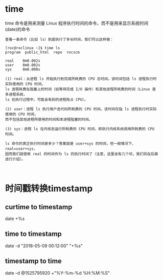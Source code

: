 # time
time 命令是用来测量 Linux 程序执行时间的命令，而不是用来显示系统时间(date)的命令
```
查看一条命令（比如 ls）到底执行了多长时间，我们可以这样做：

[roc@roclinux ~]$ time ls
program  public_html  repo  rocscm
 
real    0m0.002s
user    0m0.002s
sys     0m0.000s

(1) real：从进程 ls 开始执行到完成所耗费的 CPU 总时间。该时间包括 ls 进程执行时实际使用的 CPU 时间，
ls 进程耗费在阻塞上的时间（如等待完成 I/O 操作）和其他进程所耗费的时间（Linux 是多进程系统，
ls 在执行过程中，可能会有别的进程抢占 CPU）。

(2) user：进程 ls 执行用户态代码所耗费的 CPU 时间。该时间仅指 ls 进程执行时实际使用的 CPU 时间，
而不包括其他进程所使用的时间和本进程阻塞的时间。

(3) sys：进程 ls 在内核态运行所耗费的 CPU 时间，即执行内核系统调用所耗费的 CPU 时间。

ls 命令的真正执行时间是多少？答案就是 user+sys 的时间，但一般情况下，real=user+sys，
因而我们就使用 real 的时间作为 ls 的执行时间了（注意，这里会有几个坑，我们将在后面进行介绍）。



```

# 时间戳转换timestamp
## curtime to timestamp
date +%s

## time to timestamp
date -d  "2018-05-09 00:12:00" "+%s"

## timestamp to time
date -d @1525795920  +"%Y-%m-%d %H:%M:%S"
